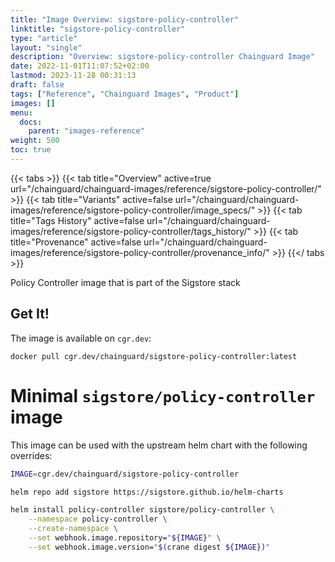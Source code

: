 ```yaml
---
title: "Image Overview: sigstore-policy-controller"
linktitle: "sigstore-policy-controller"
type: "article"
layout: "single"
description: "Overview: sigstore-policy-controller Chainguard Image"
date: 2022-11-01T11:07:52+02:00
lastmod: 2023-11-28 00:31:13
draft: false
tags: ["Reference", "Chainguard Images", "Product"]
images: []
menu: 
  docs: 
    parent: "images-reference"
weight: 500
toc: true
---
```


{{< tabs >}}
{{< tab title="Overview" active=true url="/chainguard/chainguard-images/reference/sigstore-policy-controller/" >}}
{{< tab title="Variants" active=false url="/chainguard/chainguard-images/reference/sigstore-policy-controller/image_specs/" >}}
{{< tab title="Tags History" active=false url="/chainguard/chainguard-images/reference/sigstore-policy-controller/tags_history/" >}}
{{< tab title="Provenance" active=false url="/chainguard/chainguard-images/reference/sigstore-policy-controller/provenance_info/" >}}
{{</ tabs >}}



<!--overview:start-->
Policy Controller image that is part of the Sigstore stack
<!--overview:end-->

<!--getting:start-->
## Get It!
The image is available on `cgr.dev`:

```
docker pull cgr.dev/chainguard/sigstore-policy-controller:latest
```
<!--getting:end-->

<!--body:start-->
# Minimal `sigstore/policy-controller` image

This image can be used with the upstream helm chart with the following
overrides:

```bash
IMAGE=cgr.dev/chainguard/sigstore-policy-controller

helm repo add sigstore https://sigstore.github.io/helm-charts

helm install policy-controller sigstore/policy-controller \
	--namespace policy-controller \
	--create-namespace \
	--set webhook.image.repository="${IMAGE}" \
	--set webhook.image.version="$(crane digest ${IMAGE})"
```
<!--body:end-->

